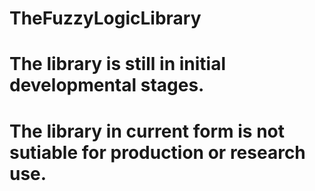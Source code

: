 # TheFuzzyLogicLibrary

# The library is still in initial developmental stages.

# The library in current form is not sutiable for production or research use.
